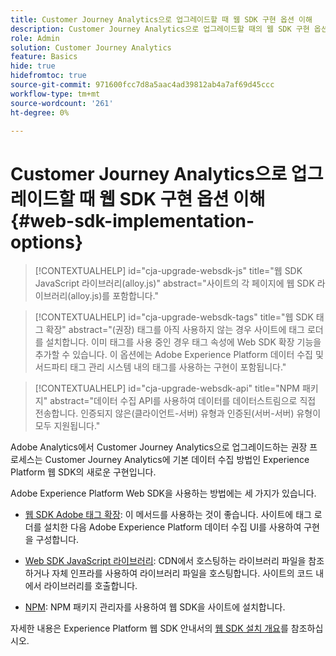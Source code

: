 ```yaml
---
title: Customer Journey Analytics으로 업그레이드할 때 웹 SDK 구현 옵션 이해
description: Customer Journey Analytics으로 업그레이드할 때의 웹 SDK 구현 옵션에 대해 알아봅니다
role: Admin
solution: Customer Journey Analytics
feature: Basics
hide: true
hidefromtoc: true
source-git-commit: 971600fcc7d8a5aac4ad39812ab4a7af69d45ccc
workflow-type: tm+mt
source-wordcount: '261'
ht-degree: 0%

---
```


# Customer Journey Analytics으로 업그레이드할 때 웹 SDK 구현 옵션 이해 {#web-sdk-implementation-options}

<!-- markdownlint-disable MD034 -->

>[!CONTEXTUALHELP]
>id="cja-upgrade-websdk-js"
>title="웹 SDK JavaScript 라이브러리(alloy.js)"
>abstract="사이트의 각 페이지에 웹 SDK 라이브러리(alloy.js)를 포함합니다."

<!-- markdownlint-enable MD034 -->

<!-- markdownlint-disable MD034 -->

>[!CONTEXTUALHELP]
>id="cja-upgrade-websdk-tags"
>title="웹 SDK 태그 확장"
>abstract="(권장) 태그를 아직 사용하지 않는 경우 사이트에 태그 로더를 설치합니다. 이미 태그를 사용 중인 경우 태그 속성에 Web SDK 확장 기능을 추가할 수 있습니다. 이 옵션에는 Adobe Experience Platform 데이터 수집 및 서드파티 태그 관리 시스템 내의 태그를 사용하는 구현이 포함됩니다."

<!-- markdownlint-enable MD034 -->

<!-- markdownlint-disable MD034 -->

>[!CONTEXTUALHELP]
>id="cja-upgrade-websdk-api"
>title="NPM 패키지"
>abstract="데이터 수집 API를 사용하여 데이터를 데이터스트림으로 직접 전송합니다. 인증되지 않은(클라이언트-서버) 유형과 인증된(서버-서버) 유형이 모두 지원됩니다."

<!-- markdownlint-enable MD034 -->

Adobe Analytics에서 Customer Journey Analytics으로 업그레이드하는 권장 프로세스는 Customer Journey Analytics에 기본 데이터 수집 방법인 Experience Platform 웹 SDK의 새로운 구현입니다.

Adobe Experience Platform Web SDK을 사용하는 방법에는 세 가지가 있습니다.

* [웹 SDK Adobe 태그 확장](https://experienceleague.adobe.com/en/docs/experience-platform/web-sdk/install/extension): 이 메서드를 사용하는 것이 좋습니다. 사이트에 태그 로더를 설치한 다음 Adobe Experience Platform 데이터 수집 UI를 사용하여 구현을 구성합니다.

* [Web SDK JavaScript 라이브러리](https://experienceleague.adobe.com/en/docs/experience-platform/web-sdk/install/library): CDN에서 호스팅하는 라이브러리 파일을 참조하거나 자체 인프라를 사용하여 라이브러리 파일을 호스팅합니다. 사이트의 코드 내에서 라이브러리를 호출합니다.

* [NPM](https://experienceleague.adobe.com/en/docs/experience-platform/web-sdk/install/npm): NPM 패키지 관리자를 사용하여 웹 SDK을 사이트에 설치합니다.

자세한 내용은 Experience Platform 웹 SDK 안내서의 [웹 SDK 설치 개요](https://experienceleague.adobe.com/en/docs/experience-platform/web-sdk/install/overview)를 참조하십시오.




